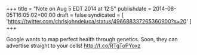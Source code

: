 +++
title = "Note on Aug 5 EDT 2014 at 12:5"
publishdate = 2014-08-05T16:05:02+00:00
draft = false
syndicated = [ 'https://twitter.com/chrisjohndeluca/status/496688337265360900?s=20' ]
+++

Google wants to map perfect health through genetics. Soon, they can advertise straight to your cells! http://t.co/RTgToPYoxz
